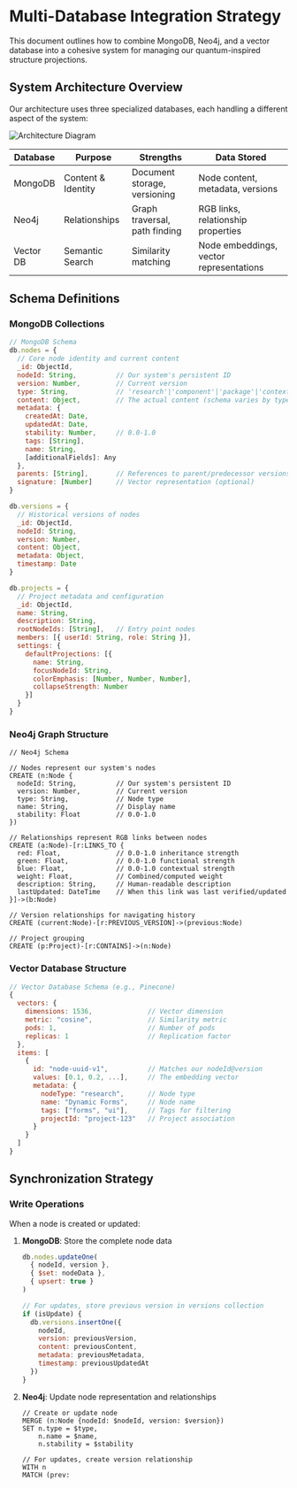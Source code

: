 # Multi-Database Integration Strategy

This document outlines how to combine MongoDB, Neo4j, and a vector database into a cohesive system for managing our quantum-inspired structure projections.

## System Architecture Overview

Our architecture uses three specialized databases, each handling a different aspect of the system:

![Architecture Diagram](https://placeholder-image.com/architecture)

| Database | Purpose | Strengths | Data Stored |
|----------|---------|-----------|-------------|
| MongoDB | Content & Identity | Document storage, versioning | Node content, metadata, versions |
| Neo4j | Relationships | Graph traversal, path finding | RGB links, relationship properties |
| Vector DB | Semantic Search | Similarity matching | Node embeddings, vector representations |

## Schema Definitions

### MongoDB Collections

```javascript
// MongoDB Schema
db.nodes = {
  // Core node identity and current content
  _id: ObjectId,
  nodeId: String,          // Our system's persistent ID
  version: Number,         // Current version
  type: String,            // 'research'|'component'|'package'|'context'|'chat'
  content: Object,         // The actual content (schema varies by type)
  metadata: {
    createdAt: Date,
    updatedAt: Date,
    stability: Number,     // 0.0-1.0
    tags: [String],
    name: String,
    [additionalFields]: Any
  },
  parents: [String],       // References to parent/predecessor versions
  signature: [Number]      // Vector representation (optional)
}

db.versions = {
  // Historical versions of nodes
  _id: ObjectId,
  nodeId: String,
  version: Number,
  content: Object,
  metadata: Object,
  timestamp: Date
}

db.projects = {
  // Project metadata and configuration
  _id: ObjectId,
  name: String,
  description: String,
  rootNodeIds: [String],   // Entry point nodes
  members: [{ userId: String, role: String }],
  settings: {
    defaultProjections: [{
      name: String,
      focusNodeId: String,
      colorEmphasis: [Number, Number, Number],
      collapseStrength: Number
    }]
  }
}
```

### Neo4j Graph Structure

```cypher
// Neo4j Schema

// Nodes represent our system's nodes
CREATE (n:Node {
  nodeId: String,          // Our system's persistent ID
  version: Number,         // Current version
  type: String,            // Node type
  name: String,            // Display name
  stability: Float         // 0.0-1.0
})

// Relationships represent RGB links between nodes
CREATE (a:Node)-[r:LINKS_TO {
  red: Float,              // 0.0-1.0 inheritance strength
  green: Float,            // 0.0-1.0 functional strength
  blue: Float,             // 0.0-1.0 contextual strength
  weight: Float,           // Combined/computed weight
  description: String,     // Human-readable description
  lastUpdated: DateTime    // When this link was last verified/updated
}]->(b:Node)

// Version relationships for navigating history
CREATE (current:Node)-[r:PREVIOUS_VERSION]->(previous:Node)

// Project grouping
CREATE (p:Project)-[r:CONTAINS]->(n:Node)
```

### Vector Database Structure

```javascript
// Vector Database Schema (e.g., Pinecone)
{
  vectors: {
    dimensions: 1536,              // Vector dimension
    metric: "cosine",              // Similarity metric
    pods: 1,                       // Number of pods
    replicas: 1                    // Replication factor
  },
  items: [
    {
      id: "node-uuid-v1",          // Matches our nodeId@version
      values: [0.1, 0.2, ...],     // The embedding vector
      metadata: {
        nodeType: "research",      // Node type
        name: "Dynamic Forms",     // Node name
        tags: ["forms", "ui"],     // Tags for filtering
        projectId: "project-123"   // Project association
      }
    }
  ]
}
```

## Synchronization Strategy

### Write Operations

When a node is created or updated:

1. **MongoDB**: Store the complete node data
   ```javascript
   db.nodes.updateOne(
     { nodeId, version },
     { $set: nodeData },
     { upsert: true }
   )
   
   // For updates, store previous version in versions collection
   if (isUpdate) {
     db.versions.insertOne({
       nodeId,
       version: previousVersion,
       content: previousContent,
       metadata: previousMetadata,
       timestamp: previousUpdatedAt
     })
   }
   ```

2. **Neo4j**: Update node representation and relationships
   ```cypher
   // Create or update node
   MERGE (n:Node {nodeId: $nodeId, version: $version})
   SET n.type = $type,
       n.name = $name,
       n.stability = $stability
   
   // For updates, create version relationship
   WITH n
   MATCH (prev: